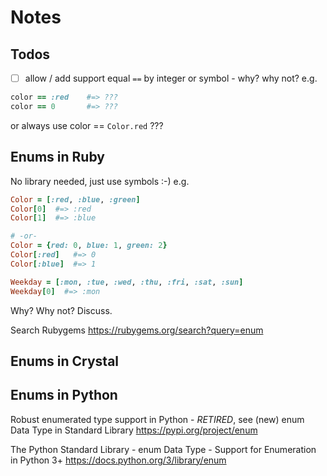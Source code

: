# Notes

## Todos

- [ ]  allow / add support equal `==` by integer or symbol - why? why not? e.g.

``` ruby
color == :red    #=> ???
color == 0       #=> ???
```

or always use color == `Color.red` ???




## Enums in Ruby

No library needed, just use symbols :-) e.g.

``` ruby
Color = [:red, :blue, :green]
Color[0]  #=> :red
Color[1]  #=> :blue

# -or-
Color = {red: 0, blue: 1, green: 2}
Color[:red]   #=> 0
Color[:blue]  #=> 1

Weekday = [:mon, :tue, :wed, :thu, :fri, :sat, :sun]
Weekday[0]  #=> :mon
```

Why? Why not? Discuss.

Search Rubygems <https://rubygems.org/search?query=enum>


## Enums in Crystal



## Enums in Python

Robust enumerated type support in Python  - *RETIRED*, see (new) enum Data Type in Standard Library
<https://pypi.org/project/enum>

The Python Standard Library - enum Data Type - Support for Enumeration in Python 3+
<https://docs.python.org/3/library/enum>
